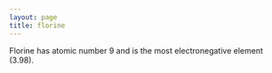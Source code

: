 ```yaml
---
layout: page
title: florine
---
```


Florine has atomic number 9 and is the most electronegative element (3.98).